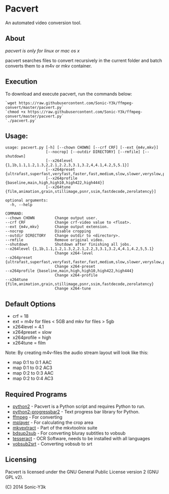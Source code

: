 Pacvert
==============
An automated video conversion tool.

About
-----
*pacvert is only for linux or mac os x*

pacvert searches files to convert recursively in the current folder and batch converts them to a m4v or mkv container.

Execution
---------
To download and execute pacvert, run the commands below:

>
    `wget https://raw.githubusercontent.com/Sonic-Y3k/ffmpeg-convert/master/pacvert.py`  
    `chmod +x https://raw.githubusercontent.com/Sonic-Y3k/ffmpeg-convert/master/pacvert.py`  
    `./pacvert.py`  

Usage:
------
>
    usage: pacvert.py [-h] [--chown CHOWN] [--crf CRF] [--ext {m4v,mkv}]
                      [--nocrop] [--outdir DIRECTORY] [--rmfile] [--shutdown]
                      [--x264level {1,1b,1.1,1.2,1.3,2,2.1,2.2,3,3.1,3.2,4,4.1,4.2,5,5.1}]
                      [--x264preset {ultrafast,superfast,veryfast,faster,fast,medium,slow,slower,veryslow,placebo}]
                      [--x264profile {baseline,main,high,high10,high422,high444}]
                      [--x264tune {film,animation,grain,stillimage,psnr,ssim,fastdecode,zerolatency}]
>    
    optional arguments:
      -h, --help
>    
>
    COMMAND:
    --chown CHOWN         Change output user.
    --crf CRF             Change crf-video value to <float>.
    --ext {m4v,mkv}       Change output extension.
    --nocrop              Disable cropping
    --outdir DIRECTORY    Change outdir to <directory>.
    --rmfile              Remove original video.
    --shutdown            Shutdown after finishing all jobs.
    --x264level {1,1b,1.1,1.2,1.3,2,2.1,2.2,3,3.1,3.2,4,4.1,4.2,5,5.1}
                          Change x264-level
    --x264preset {ultrafast,superfast,veryfast,faster,fast,medium,slow,slower,veryslow,placebo}
                          Change x264-preset
    --x264profile {baseline,main,high,high10,high422,high444}
                          Change x264-profile
    --x264tune {film,animation,grain,stillimage,psnr,ssim,fastdecode,zerolatency}
                          Change x264-tune

Default Options
---------------
* crf = 18
* ext = m4v for files < 5GB and mkv for files > 5gb
* x264level = 4.1
* x264preset = slow
* x264profile = high
* x264tune = film

Note: By creating m4v-files the audio stream layout will look like this:
* map 0:1 to 0:1 AAC
* map 0:1 to 0:2 AC3
* map 0:2 to 0:3 AAC
* map 0:2 to 0:4 AC3

Required Programs
-----------------
* [python2](https://www.python.org/) - Pacvert is a Python script and requires Python to run.
* [python2-progressbar2](https://pypi.python.org/pypi/progressbar2) - Text progress bar library for Python.
* [ffmpeg](https://www.ffmpeg.org/) - For converting
* [mplayer](www.mplayerhq.hu/) - For calculating the crop area
* [mkvextract](https://www.bunkus.org/videotools/mkvtoolnix/) - Part of the mkvtoolnix suite
* [bdsup2sub](http://forum.doom9.org/showthread.php?p=1613303) - For converting bluray subtitles to vobsub
* [tesseract](http://code.google.com/p/tesseract-ocr/) - OCR Software, needs to be installed with all languages
* [vobsub2srt](https://github.com/ruediger/VobSub2SRT) - Converting vobsub to srt

Licensing
---------
Pacvert is licensed under the GNU General Public License version 2 (GNU GPL v2).

(C) 2014 Sonic-Y3k
